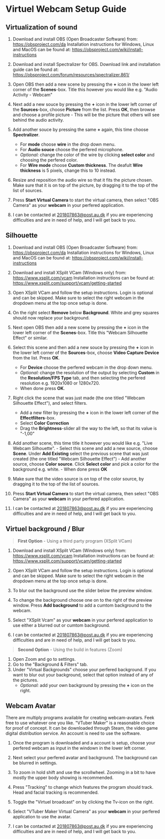 # Virtuel Webcam Setup Guide

## Virtualization of sound
 1. Download and install OBS (Open Broadcaster Software) from: https://obsproject.com/da
 	Installation instructions for Windows, Linux and MacOS can be found at: https://obsproject.com/wiki/install-instructions
 
 2. Download and install Spectralizer for OBS. Download link and installation guide can be found at: https://obsproject.com/forum/resources/spectralizer.861/
 3. Open OBS then add a new scene by pressing the **+** icon in the lower left corner of the **Scenes**-box. Title this however you would like e.g. "Audio Activity - Webcam"
 4. Next add a new souce by pressing the **+** icon in the lower left corner of the **Sources**-box, choose **Picture** from the list. Press **OK**, then browse and choose a profile picture - This will be the picture that others will see behind the audio activity.
 5.  Add another souce by pressing the same **+**  again, this time choose **Spectralizer**. 
	 - For **mode** choose **wire** in the drop down menu.
	 - For **Audio souce** choose the perfered microphone.
	 - _Optional:_ change the color of the wire by clicking **select color** and choosing the perfered color.
	 - For **Wire mode** choose **Custom thickness**. The deafult **Wire thickness** is 5 pixels, change this to 10 instead.
 6. Resize and reposition the audio wire so that it fits the picture chosen. Make sure that it is on top of the picture, by dragging it to the top of the list of sources. 
 7. Press **Start Virtual Camera** to start the virtual camera, then select "OBS Camera" as your **webcam** in your perfered application.
 8. I can be contacted at 201807863@post.au.dk if you are experiencing difficulties and are in need of help, and I will get back to you.

 ## Silhouette
 
 1. Download and install OBS (Open Broadcaster Software) from: https://obsproject.com/da
	Installation instructions for Windows, Linux and MacOS can be found at: https://obsproject.com/wiki/install-instructions
 
 2. Download and install XSplit VCam (Windows only) from: https://www.xsplit.com/vcam
 Installation instructions can be found at: https://www.xsplit.com/support/vcam/getting-started
 3. Open XSplit VCam and follow the setup instructions. Login is optional and can be skipped. Make sure to select the right webcam in the dropdown menu at the top once setup is done.
 4. On the right select **Remove** below **Background**. White and grey squares should now replace your background.
 5. Next open OBS then add a new scene by pressing the **+** icon in the lower left corner of the **Scenes**-box. Title this "Webcam Silhouette Effect" or similar.
 6. Select this scene and then add a new souce by pressing the **+** icon in the lower left corner of the **Sources**-box, choose **Video Capture Device** from the list. Press **OK**.
	 - For **Device** choose the perfered webcam in the drop down menu.
	 -  _Optional:_ change the resolution of the output by selecting **Custom** in the **Resolution/FPS Type** tab, and then selecting the perfered resolution e.g. 1920x1080 or 1280x720.
	 - When done press **OK**.
 7.  Right click the scene that was just made (the one titled "Webcam Silhouette Effect"), and select filters.
		- Add a new filter by pressing the **+** icon in the lower left corner of the **Effectfilters**-box.
		- Select **Color Correction**
		- Drag the **Brightness**-slider all the way to the left, so that its value is "-1,00"
 8. Add another scene, this time title it however you would like e.g. "Live Webcam Silhouette".
		- Select this scene and add a new source, choose **Scene**. Under **Add Existing** select the previous scene that was just created (the one titled "Webcam Silhouette Effect")
		- Add another source, choose **Color source**. Click **Select color** and pick a color for the background e.g. white.
		- When done press **OK**
 9. Make sure that the video source  is on top of the color source, by dragging it to the top of the list of sources.
 10.  Press **Start Virtual Camera** to start the virtual camera, then select "OBS Camera" as your **webcam** in your perfered application.
 11. I can be contacted at 201807863@post.au.dk if you are experiencing difficulties and are in need of help, and I will get back to you.
## Virtuel background / Blur
>**First Option** - Using a third party program (XSplit VCam)

 1. Download and install XSplit VCam (Windows only) from: https://www.xsplit.com/vcam
Installation instructions can be found at: https://www.xsplit.com/support/vcam/getting-started

 2. Open XSplit VCam and follow the setup instructions. Login is optional and can be skipped. Make sure to select the right webcam in the dropdown menu at the top once setup is done.

 3. To blur out the background use the slider below the preview window.

 4. To change the background choose one on to the right of the preview window. Press **Add background** to add a cumtom background to the webcam.

 5. Select "XSplit Vcam" as your **webcam** in your perfered application to use either a blurred out or cumtom background.
 6. I can be contacted at 201807863@post.au.dk if you are experiencing difficulties and are in need of help, and I will get back to you.

>**Second Option** - Using the build in features (Zoom)
1. Open Zoom and go to settings.
2. Go to the "Background & Filters" tab.
3. Under "Virtual Backgrounds" choose your perfered background. If you want to blur out your background, select that option instead of any of the pictures.
	-  _Optional:_ add your own background by pressing the **+** icon on the right.
## Webcam Avatar
 
 There are multiply programs available for creating webcam-avatars. Feek free to use whatever one you like.
 "VTuber Maker" is a reasonable choice for proof of concept. It can be  downloaded through Steam, the video game digital distribution service. An account is need to use the software.

 1. Once the program is downloaded and a account is setup, choose your perfered webcam as input in the windown in the lower left corner.

 2. Next select your perfered avatar and background. The background can be blurred in settings.

 3. To zoom in hold shift and use the scrollwheel. Zooming in a bit to have mostly the upper body showing is recommended.

 4. Press "Tracking" to change which features the program should track. Head and facial tracking is recommended.

 5. Toggle the "Virtuel broadcast" on by clicking the Tv-icon on the right. 
 
 6. Select "VTuber Maker Virtual Camera" as your **webcam** in your perfered application to use the avatar.
 7. I can be contacted at 201807863@post.au.dk if you are experiencing difficulties and are in need of help, and I will get back to you.
